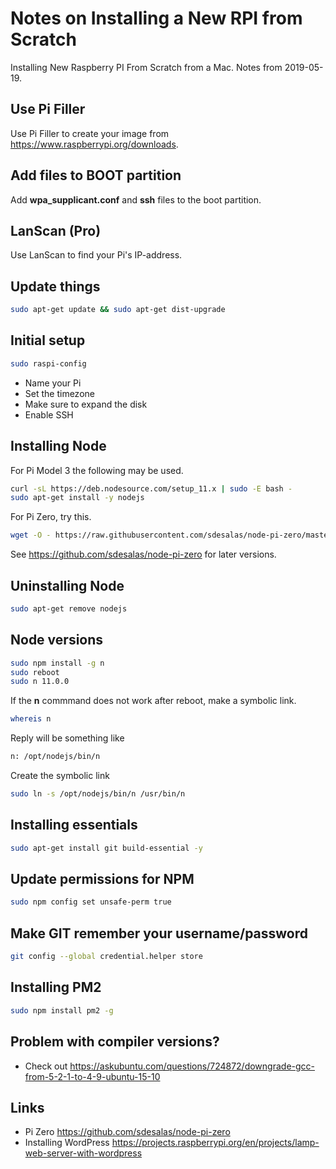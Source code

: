 # Notes on Installing a New RPI from Scratch

Installing New Raspberry PI From Scratch from a Mac. Notes from 2019-05-19.

## Use Pi Filler
Use Pi Filler to create your image from https://www.raspberrypi.org/downloads.

## Add files to BOOT partition
Add **wpa_supplicant.conf** and **ssh** files to the boot partition.

## LanScan (Pro)
Use LanScan to find your Pi's IP-address.

## Update things
````bash
sudo apt-get update && sudo apt-get dist-upgrade
````

## Initial setup
````bash
sudo raspi-config
````

- Name your Pi
- Set the timezone
- Make sure to expand the disk
- Enable SSH

## Installing Node

For Pi Model 3 the following may be used.

````bash
curl -sL https://deb.nodesource.com/setup_11.x | sudo -E bash -
sudo apt-get install -y nodejs
````

For Pi Zero, try this.

````bash
wget -O - https://raw.githubusercontent.com/sdesalas/node-pi-zero/master/install-node-v11.5.0.sh | sudo bash
````

See https://github.com/sdesalas/node-pi-zero for later versions.

## Uninstalling Node
````bash
sudo apt-get remove nodejs
````

## Node versions
````bash
sudo npm install -g n
sudo reboot
sudo n 11.0.0
````

If the **n** commmand does not work after reboot, make a symbolic link.

````bash
whereis n
````

Reply will be something like 

````bash
n: /opt/nodejs/bin/n
````

Create the symbolic link

````bash
sudo ln -s /opt/nodejs/bin/n /usr/bin/n
````

## Installing essentials
````bash
sudo apt-get install git build-essential -y
````

## Update permissions for NPM
````bash
sudo npm config set unsafe-perm true
````

## Make GIT remember your username/password
````bash
git config --global credential.helper store
````

## Installing PM2
````bash
sudo npm install pm2 -g
````


## Problem with compiler versions?
- Check out https://askubuntu.com/questions/724872/downgrade-gcc-from-5-2-1-to-4-9-ubuntu-15-10

## Links
- Pi Zero https://github.com/sdesalas/node-pi-zero
- Installing WordPress https://projects.raspberrypi.org/en/projects/lamp-web-server-with-wordpress 